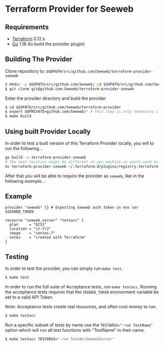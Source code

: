 # Terraform Provider for Seeweb

## Requirements

-	[Terraform](https://www.terraform.io/downloads.html) 0.12.x
-	[Go](https://golang.org/doc/install) 1.18 (to build the provider plugin)

## Building The Provider

Clone repository to: `$GOPATH/src/github.com/Seeweb/terraform-provider-seeweb`

```sh
$ mkdir -p $GOPATH/src/github.com/Seeweb; cd $GOPATH/src/github.com/Seeweb
$ git clone git@github.com:Seeweb/terraform-provider-seeweb
```

Enter the provider directory and build the provider

```sh
$ cd $GOPATH/src/github.com/Seeweb/terraform-provider
$ export GOPRIVATE=github.com/Seeweb/* # This step is only necessary if the modules are kept private
$ make build
```

## Using built Provider Locally

In order to test a built version of this Terraform Provider locally, you will to run the following...

```sh
go build -o terraform-provider-seeweb
# The next location might be different in you machine so would need to check first
mv terraform-provider-seeweb ~/.terraform.d/plugins/registry.terraform.io/hashicorp/seeweb/0.0.1/darwin_arm64
```

After that you will be able to require the provider as `seeweb`, like in the following *example*...

## Example

```hcl
provider "seeweb" {} # Expecting Seeweb auth token in env var $SEEWEB_TOKEN

resource "seeweb_server" "testacc" {
  plan     = "ECS1"
  location = "it-fr2"
  image    = "centos-7"
  notes    = "created with Terraform"
}
```

## Testing

In order to test the provider, you can simply run `make test`.

```sh
$ make test
```

In order to run the full suite of Acceptance tests, run `make testacc`. Running the acceptance tests requires
that the `SEEWEB_TOKEN` environment variable be set to a valid API Token. 

*Note:* Acceptance tests create real resources, and often cost money to run.

```sh
$ make testacc
```

Run a specific subset of tests by name use the `TESTARGS="-run TestName"` option which will run all test functions with "TestName" in their name.

```sh
$ make testacc TESTARGS="-run TestAccSeewebServer"
```
